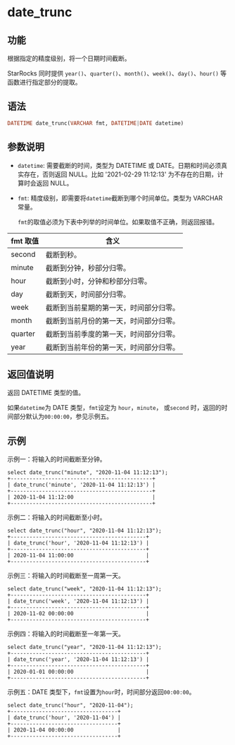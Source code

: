 # date_trunc

## 功能

根据指定的精度级别，将一个日期时间截断。

StarRocks 同时提供 `year()`、`quarter()`、`month()`、`week()`、`day()`、`hour()` 等函数进行指定部分的提取。

## 语法

```Haskell
DATETIME date_trunc(VARCHAR fmt, DATETIME|DATE datetime)
```

## 参数说明

- `datetime`: 需要截断的时间，类型为 DATETIME 或 DATE。日期和时间必须真实存在，否则返回 NULL。比如 '2021-02-29 11:12:13' 为不存在的日期，计算时会返回 NULL。

- `fmt`: 精度级别，即需要将`datetime`截断到哪个时间单位。类型为 VARCHAR 常量。
  
  `fmt`的取值必须为下表中列举的时间单位。如果取值不正确，则返回报错。

| fmt 取值 | 含义                                   |
| -------- | -------------------------------------- |
| second   | 截断到秒。                             |
| minute   | 截断到分钟，秒部分归零。               |
| hour     | 截断到小时，分钟和秒部分归零。         |
| day      | 截断到天，时间部分归零。               |
| week     | 截断到当前星期的第一天，时间部分归零。 |
| month    | 截断到当前月份的第一天，时间部分归零。 |
| quarter  | 截断到当前季度的第一天，时间部分归零。 |
| year     | 截断到当前年份的第一天，时间部分归零。 |

## 返回值说明

返回 DATETIME 类型的值。

如果`datetime`为 DATE 类型，`fmt`设定为 `hour`，`minute`， 或`second` 时，返回的时间部分默认为`00:00:00`，参见示例五。

## 示例

示例一：将输入的时间截断至分钟。

```Plain
select date_trunc("minute", "2020-11-04 11:12:13");
+---------------------------------------------+
| date_trunc('minute', '2020-11-04 11:12:13') |
+---------------------------------------------+
| 2020-11-04 11:12:00                         |
+---------------------------------------------+
```

示例二：将输入的时间截断至小时。

```Plain
select date_trunc("hour", "2020-11-04 11:12:13");
+-------------------------------------------+
| date_trunc('hour', '2020-11-04 11:12:13') |
+-------------------------------------------+
| 2020-11-04 11:00:00                       |
+-------------------------------------------+
```

示例三：将输入的时间截断至一周第一天。

```Plain
select date_trunc("week", "2020-11-04 11:12:13");
+-------------------------------------------+
| date_trunc('week', '2020-11-04 11:12:13') |
+-------------------------------------------+
| 2020-11-02 00:00:00                       |
+-------------------------------------------+
```

示例四：将输入的时间截断至一年第一天。

```undefined
select date_trunc("year", "2020-11-04 11:12:13");
+-------------------------------------------+
| date_trunc('year', '2020-11-04 11:12:13') |
+-------------------------------------------+
| 2020-01-01 00:00:00                       |
+-------------------------------------------+
```

示例五：DATE 类型下，`fmt`设置为`hour`时，时间部分返回`00:00:00`。

```undefined
select date_trunc("hour", "2020-11-04");
+----------------------------------+
| date_trunc('hour', '2020-11-04') |
+----------------------------------+
| 2020-11-04 00:00:00              |
+----------------------------------+
```
